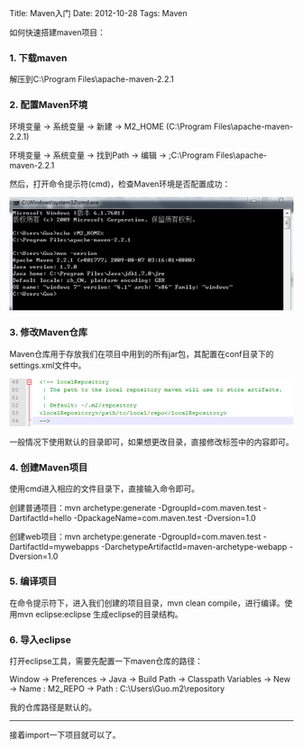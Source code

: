 Title: Maven入门
Date: 2012-10-28
Tags: Maven

如何快速搭建maven项目：

### 1. 下载maven

解压到C:\Program Files\apache-maven-2.2.1

### 2. 配置Maven环境

环境变量 -> 系统变量 -> 新建 -> M2_HOME (C:\Program Files\apache-maven-2.2.1)

环境变量 -> 系统变量 -> 找到Path -> 编辑 -> ;C:\Program Files\apache-maven-2.2.1

然后，打开命令提示符(cmd)，检查Maven环境是否配置成功：

![maven](./img/mvn.png)

### 3.  修改Maven仓库

Maven仓库用于存放我们在项目中用到的所有jar包，其配置在conf目录下的settings.xml文件中。

![maven1.png](./img/mvn1.png)

一般情况下使用默认的目录即可，如果想更改目录，直接修改<localRepository>标签中的内容即可。

### 4. 创建Maven项目

使用cmd进入相应的文件目录下，直接输入命令即可。

创建普通项目：mvn archetype:generate -DgroupId=com.maven.test -DartifactId=hello -DpackageName=com.maven.test -Dversion=1.0

创建web项目：mvn archetype:generate -DgroupId=com.maven.test -DartifactId=mywebapps  -DarchetypeArtifactId=maven-archetype-webapp -Dversion=1.0

### 5. 编译项目

在命令提示符下，进入我们创建的项目目录，mvn clean compile，进行编译。使用mvn eclipse:eclipse 生成eclipse的目录结构。

### 6. 导入eclipse

打开eclipse工具，需要先配置一下maven仓库的路径：

Window -> Preferences -> Java  -> Build Path -> Classpath Variables -> New -> Name : M2_REPO -> Path : C:\Users\Guo\.m2\repository

我的仓库路径是默认的。

***

接着import一下项目就可以了。
